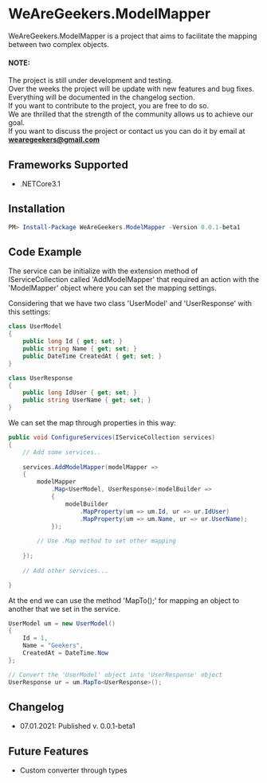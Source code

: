 # WeAreGeekers.ModelMapper

WeAreGeekers.ModelMapper is a project that aims to facilitate the mapping between two complex objects.

#### NOTE:

The project is still under development and testing.  
Over the weeks the project will be update with new features and bug fixes.  
Everything will be documented in the changelog section.  
If you want to contribute to the project, you are free to do so.  
We are thrilled that the strength of the community allows us to achieve our goal.  
If you want to discuss the project or contact us you can do it by email at **wearegeekers@gmail.com**


## Frameworks Supported

- .NETCore3.1

## Installation

```PowerShell
PM> Install-Package WeAreGeekers.ModelMapper -Version 0.0.1-beta1
```
    
## Code Example

The service can be initialize with the extension method of IServiceCollection called 'AddModelMapper' that required an action with the 'ModelMapper' object where you can set the mapping settings.

Considering that we have two class 'UserModel' and 'UserResponse' with this settings:

```csharp
class UserModel
{
    public long Id { get; set; }
    public string Name { get; set; }
    public DateTime CreatedAt { get; set; }
}

class UserResponse
{
    public long IdUser { get; set; }
    public string UserName { get; set; }
}
```

We can set the map through properties in this way:

```csharp
public void ConfigureServices(IServiceCollection services)
{
    // Add some services..
    
    services.AddModelMapper(modelMapper =>
    {
        modelMapper
            .Map<UserModel, UserResponse>(modelBuilder =>
            {
                modelBuilder
                    .MapProperty(um => um.Id, ur => ur.IdUser)
                    .MapProperty(um => um.Name, ur => ur.UserName);
            });
            
        // Use .Map method to set other mapping
        
    });
    
    // Add other services...

}
```

At the end we can use the method 'MapTo<TObject>();' for mapping an object to another that we set in the service.

```csharp
UserModel um = new UserModel()
{
    Id = 1,
    Name = "Geekers",
    CreatedAt = DateTime.Now
};

// Convert the 'UserModel' object into 'UserResponse' object
UserResponse ur = um.MapTo<UserResponse>();
```

## Changelog

- 07.01.2021: Published v. 0.0.1-beta1
    
## Future Features

- Custom converter through types
